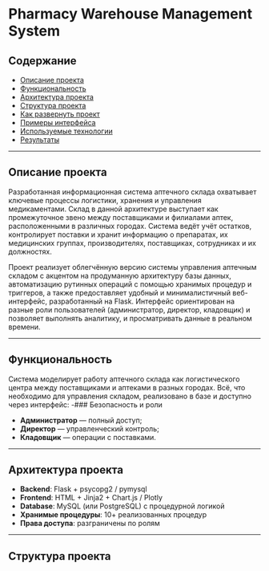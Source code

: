 # Pharmacy Warehouse Management System

## Содержание
- [Описание проекта](#описание-проекта)
- [Функциональность](#функциональность)
- [Архитектура проекта](#архитектура-проекта)
- [Структура проекта](#структура-проекта)
- [Как развернуть проект](#как-развернуть-проект)
- [Примеры интерфейса](#примеры-интерфейса)
- [Используемые технологии](#используемые-технологии)
- [Результаты](#результаты)

---

## Описание проекта
Разработанная информационная система аптечного склада охватывает ключевые процессы логистики, хранения и управления медикаментами. Склад в данной архитектуре выступает как промежуточное звено между поставщиками и филиалами аптек, расположенными в различных городах. Система ведёт учёт остатков, контролирует поставки и хранит информацию о препаратах, их медицинских группах, производителях, поставщиках, сотрудниках и их должностях.

Проект реализует облегчённую версию системы управления аптечным складом с акцентом на продуманную архитектуру базы данных, автоматизацию рутинных операций с помощью хранимых процедур и триггеров, а также предоставляет удобный и минималистичный веб-интерфейс, разработанный на Flask. Интерфейс ориентирован на разные роли пользователей (администратор, директор, кладовщик) и позволяет выполнять аналитику, и просматривать данные в реальном времени.

---

## Функциональность
Система моделирует работу аптечного склада как логистического центра между поставщиками и аптеками в разных городах. Всё, что необходимо для управления складом, реализовано в базе и доступно через интерфейс:
-### Безопасность и роли
- **Администратор** — полный доступ;
- **Директор** — управленческий контроль;
- **Кладовщик** — операции с поставками.


---

## Архитектура проекта
- **Backend**: Flask + psycopg2 / pymysql
- **Frontend**: HTML + Jinja2 + Chart.js / Plotly
- **Database**: MySQL (или PostgreSQL) с процедурной логикой
- **Хранимые процедуры**: 10+ реализованных процедур
- **Права доступа**: разграничены по ролям

---

## Структура проекта


